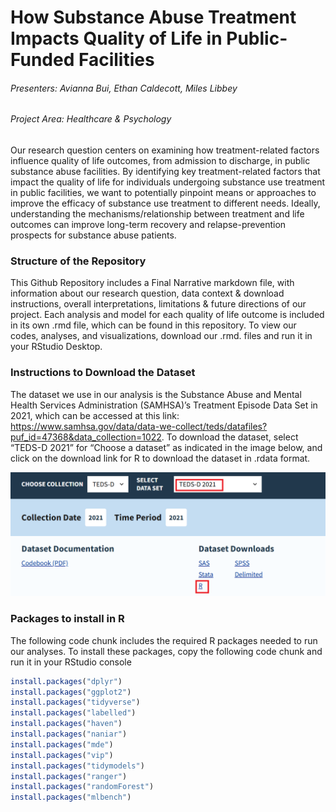 # How Substance Abuse Treatment Impacts Quality of Life in Public-Funded Facilities
###### Presenters: Avianna Bui, Ethan Caldecott, Miles Libbey
###### Project Area: Healthcare & Psychology

Our research question centers on examining how treatment-related factors influence quality of life outcomes, from admission to discharge, in public substance abuse facilities. By identifying key treatment-related factors that impact the quality of life for individuals undergoing substance use treatment in public facilities, we want to potentially pinpoint means or approaches to improve the efficacy of substance use treatment to different needs. Ideally, understanding the mechanisms/relationship between treatment and life outcomes can improve long-term recovery and relapse-prevention prospects for substance abuse patients.

### Structure of the Repository

This Github Repository includes a Final Narrative markdown file, with information about our research question, data context & download instructions, overall interpretations, limitations & future directions of our project. Each analysis and model for each quality of life outcome is included in its own .rmd file, which can be found in this repository. To view our codes, analyses, and visualizations, download our .rmd. files and run it in your RStudio Desktop. 

### Instructions to Download the Dataset

The dataset we use in our analysis is the Substance Abuse and Mental Health Services Administration (SAMHSA)’s Treatment Episode Data Set in 2021, which can be accessed at this link: https://www.samhsa.gov/data/data-we-collect/teds/datafiles?puf_id=47368&data_collection=1022. To download the dataset, select “TEDS-D 2021” for “Choose a dataset” as indicated in the image below, and click on the download link for R to download the dataset in .rdata format.

![](download_instructions.png)

### Packages to install in R

The following code chunk includes the required R packages needed to run our analyses. To install these packages, copy the following code chunk and run it in your RStudio console

```r
install.packages("dplyr")
install.packages("ggplot2")
install.packages("tidyverse")
install.packages("labelled")
install.packages("haven")
install.packages("naniar")
install.packages("mde")
install.packages("vip")
install.packages("tidymodels")
install.packages("ranger")
install.packages("randomForest")
install.packages("mlbench")
```
